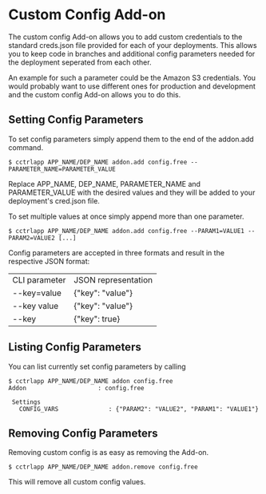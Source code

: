 # Custom Config Add-on

The custom config Add-on allows you to add custom credentials to the standard
creds.json file provided for each of your deployments. This allows you to keep
code in branches and additional config parameters needed for the deployment
seperated from each other.

An example for such a parameter could be the Amazon S3 credentials. You would
probably want to use different ones for production and development and the
custom config Add-on allows you to do this.

## Setting Config Parameters

To set config parameters simply append them to the end of the addon.add
command.

~~~
$ cctrlapp APP_NAME/DEP_NAME addon.add config.free --PARAMETER_NAME=PARAMETER_VALUE
~~~

Replace APP_NAME, DEP_NAME, PARAMETER_NAME and PARAMETER_VALUE with the desired
values and they will be added to your deployment's cred.json file.

To set multiple values at once simply append more than one parameter.

~~~
$ cctrlapp APP_NAME/DEP_NAME addon.add config.free --PARAM1=VALUE1 --PARAM2=VALUE2 [...]
~~~

Config parameters are accepted in three formats and result in the respective JSON format:


<table>
<tbody>
    <tr>
        <td>CLI parameter</td>
        <td>JSON representation</td>
    </tr>
    <tr>
        <td>--key=value</td>
        <td>{"key": "value"}</td>
    </tr>
    <tr>
        <td>--key value</td>
        <td>{"key": "value"}</td>
    </tr>
    <tr>
        <td>--key</td>
        <td>{"key": true}</td>
    </tr>
</tbody>
</table>


## Listing Config Parameters

You can list currently set config parameters by calling

~~~
$ cctrlapp APP_NAME/DEP_NAME addon config.free
Addon                    : config.free
   
 Settings
   CONFIG_VARS              : {"PARAM2": "VALUE2", "PARAM1": "VALUE1"}
~~~

## Removing Config Parameters

Removing custom config is as easy as removing the Add-on.

~~~
$ cctrlapp APP_NAME/DEP_NAME addon.remove config.free
~~~

This will remove all custom config values.

